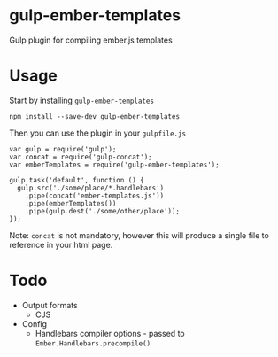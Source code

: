 gulp-ember-templates
====================

Gulp plugin for compiling ember.js templates

Usage
====================

Start by installing ``` gulp-ember-templates ```

```
npm install --save-dev gulp-ember-templates
```

Then you can use the plugin in your ```gulpfile.js```

```
var gulp = require('gulp');
var concat = require('gulp-concat');
var emberTemplates = require('gulp-ember-templates');

gulp.task('default', function () {
  gulp.src('./some/place/*.handlebars')
    .pipe(concat('ember-templates.js'))
    .pipe(emberTemplates())
    .pipe(gulp.dest('./some/other/place'));
});
```
Note: ``` concat ``` is not mandatory, however this will produce a single file
to reference in your html page.

Todo
====================

* Output formats
  * CJS
* Config
  * Handlebars compiler options - passed to ``` Ember.Handlebars.precompile() ```

